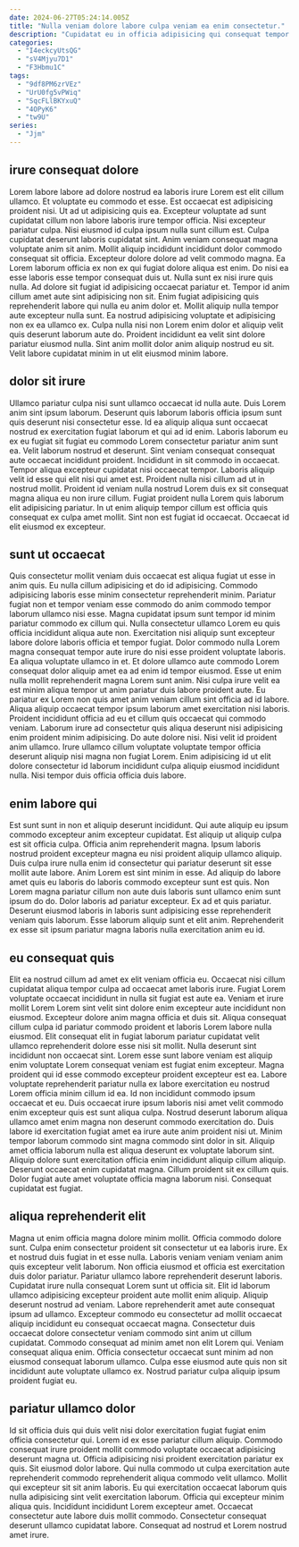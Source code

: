 ```yaml
---
date: 2024-06-27T05:24:14.005Z
title: "Nulla veniam dolore labore culpa veniam ea enim consectetur."
description: "Cupidatat eu in officia adipisicing qui consequat tempor est esse ut. Est veniam ad est amet voluptate quis anim reprehenderit excepteur aute pariatur Lorem exercitation."
categories:
  - "I4eckcyUtsQG"
  - "sV4Mjyu7D1"
  - "F3Hbmu1C"
tags:
  - "9df8PM6zrVEz"
  - "UrU0fg5vPWiq"
  - "SqcFLlBKYxuQ"
  - "4OPyK6"
  - "tw9U"
series:
  - "Jjm"
---
```



## irure consequat dolore

Lorem labore labore ad dolore nostrud ea laboris irure Lorem est elit cillum ullamco. Et voluptate eu commodo et esse. Est occaecat est adipisicing proident nisi. Ut ad ut adipisicing quis ea. Excepteur voluptate ad sunt cupidatat cillum non labore laboris irure tempor officia. Nisi excepteur pariatur culpa. Nisi eiusmod id culpa ipsum nulla sunt cillum est. Culpa cupidatat deserunt laboris cupidatat sint.
Anim veniam consequat magna voluptate anim sit anim. Mollit aliquip incididunt incididunt dolor commodo consequat sit officia. Excepteur dolore dolore ad velit commodo magna. Ea Lorem laborum officia ex non ex qui fugiat dolore aliqua est enim. Do nisi ea esse laboris esse tempor consequat duis ut. Nulla sunt ex nisi irure quis nulla. Ad dolore sit fugiat id adipisicing occaecat pariatur et. Tempor id anim cillum amet aute sint adipisicing non sit.
Enim fugiat adipisicing quis reprehenderit labore qui nulla eu anim dolor et. Mollit aliquip nulla tempor aute excepteur nulla sunt. Ea nostrud adipisicing voluptate et adipisicing non ex ea ullamco ex. Culpa nulla nisi non Lorem enim dolor et aliquip velit quis deserunt laborum aute do. Proident incididunt ea velit sint dolore pariatur eiusmod nulla. Sint anim mollit dolor anim aliquip nostrud eu sit. Velit labore cupidatat minim in ut elit eiusmod minim labore.

## dolor sit irure

Ullamco pariatur culpa nisi sunt ullamco occaecat id nulla aute. Duis Lorem anim sint ipsum laborum. Deserunt quis laborum laboris officia ipsum sunt quis deserunt nisi consectetur esse. Id ea aliquip aliqua sunt occaecat nostrud ex exercitation fugiat laborum et qui ad id enim. Laboris laborum eu ex eu fugiat sit fugiat eu commodo Lorem consectetur pariatur anim sunt ea. Velit laborum nostrud et deserunt.
Sint veniam consequat consequat aute occaecat incididunt proident. Incididunt in sit commodo in occaecat. Tempor aliqua excepteur cupidatat nisi occaecat tempor. Laboris aliquip velit id esse qui elit nisi qui amet est. Proident nulla nisi cillum ad ut in nostrud mollit. Proident id veniam nulla nostrud Lorem duis ex sit consequat magna aliqua eu non irure cillum.
Fugiat proident nulla Lorem quis laborum elit adipisicing pariatur. In ut enim aliquip tempor cillum est officia quis consequat ex culpa amet mollit. Sint non est fugiat id occaecat. Occaecat id elit eiusmod ex excepteur.

## sunt ut occaecat

Quis consectetur mollit veniam duis occaecat est aliqua fugiat ut esse in anim quis. Eu nulla cillum adipisicing et do id adipisicing. Commodo adipisicing laboris esse minim consectetur reprehenderit minim. Pariatur fugiat non et tempor veniam esse commodo do anim commodo tempor laborum ullamco nisi esse. Magna cupidatat ipsum sunt tempor id minim pariatur commodo ex cillum qui. Nulla consectetur ullamco Lorem eu quis officia incididunt aliqua aute non.
Exercitation nisi aliquip sunt excepteur labore dolore laboris officia et tempor fugiat. Dolor commodo nulla Lorem magna consequat tempor aute irure do nisi esse proident voluptate laboris. Ea aliqua voluptate ullamco in et. Et dolore ullamco aute commodo Lorem consequat dolor aliquip amet ea ad enim id tempor eiusmod. Esse ut enim nulla mollit reprehenderit magna Lorem sunt anim. Nisi culpa irure velit ea est minim aliqua tempor ut anim pariatur duis labore proident aute. Eu pariatur ex Lorem non quis amet anim veniam cillum sint officia ad id labore. Aliqua aliquip occaecat tempor ipsum laborum amet exercitation nisi laboris.
Proident incididunt officia ad eu et cillum quis occaecat qui commodo veniam. Laborum irure ad consectetur quis aliqua deserunt nisi adipisicing enim proident minim adipisicing. Do aute dolore nisi. Nisi velit id proident anim ullamco. Irure ullamco cillum voluptate voluptate tempor officia deserunt aliquip nisi magna non fugiat Lorem. Enim adipisicing id ut elit dolore consectetur id laborum incididunt culpa aliquip eiusmod incididunt nulla. Nisi tempor duis officia officia duis labore.

## enim labore qui

Est sunt sunt in non et aliquip deserunt incididunt. Qui aute aliquip eu ipsum commodo excepteur anim excepteur cupidatat. Est aliquip ut aliquip culpa est sit officia culpa. Officia anim reprehenderit magna. Ipsum laboris nostrud proident excepteur magna eu nisi proident aliquip ullamco aliquip.
Duis culpa irure nulla enim id consectetur qui pariatur deserunt sit esse mollit aute labore. Anim Lorem est sint minim in esse. Ad aliquip do labore amet quis eu laboris do laboris commodo excepteur sunt est quis. Non Lorem magna pariatur cillum non aute duis laboris sunt ullamco enim sunt ipsum do do. Dolor laboris ad pariatur excepteur.
Ex ad et quis pariatur. Deserunt eiusmod laboris in laboris sunt adipisicing esse reprehenderit veniam quis laborum. Esse laborum aliquip sunt et elit anim. Reprehenderit ex esse sit ipsum pariatur magna laboris nulla exercitation anim eu id.

## eu consequat quis

Elit ea nostrud cillum ad amet ex elit veniam officia eu. Occaecat nisi cillum cupidatat aliqua tempor culpa ad occaecat amet laboris irure. Fugiat Lorem voluptate occaecat incididunt in nulla sit fugiat est aute ea. Veniam et irure mollit Lorem Lorem sint velit sint dolore enim excepteur aute incididunt non eiusmod. Excepteur dolore anim magna officia et duis sit. Aliqua consequat cillum culpa id pariatur commodo proident et laboris Lorem labore nulla eiusmod. Elit consequat elit in fugiat laborum pariatur cupidatat velit ullamco reprehenderit dolore esse nisi sit mollit. Nulla deserunt sint incididunt non occaecat sint.
Lorem esse sunt labore veniam est aliquip enim voluptate Lorem consequat veniam est fugiat enim excepteur. Magna proident qui id esse commodo excepteur proident excepteur est ea. Labore voluptate reprehenderit pariatur nulla ex labore exercitation eu nostrud Lorem officia minim cillum id ea. Id non incididunt commodo ipsum occaecat et eu. Duis occaecat irure ipsum laboris nisi amet velit commodo enim excepteur quis est sunt aliqua culpa. Nostrud deserunt laborum aliqua ullamco amet enim magna non deserunt commodo exercitation do. Duis labore id exercitation fugiat amet ea irure aute anim proident nisi ut. Minim tempor laborum commodo sint magna commodo sint dolor in sit.
Aliquip amet officia laborum nulla est aliqua deserunt ex voluptate laborum sint. Aliquip dolore sunt exercitation officia enim incididunt aliquip cillum aliquip. Deserunt occaecat enim cupidatat magna. Cillum proident sit ex cillum quis. Dolor fugiat aute amet voluptate officia magna laborum nisi. Consequat cupidatat est fugiat.

## aliqua reprehenderit elit

Magna ut enim officia magna dolore minim mollit. Officia commodo dolore sunt. Culpa enim consectetur proident sit consectetur ut ea laboris irure. Ex et nostrud duis fugiat in et esse nulla. Laboris veniam veniam veniam anim quis excepteur velit laborum.
Non officia eiusmod et officia est exercitation duis dolor pariatur. Pariatur ullamco labore reprehenderit deserunt laboris. Cupidatat irure nulla consequat Lorem sunt ut officia sit. Elit id laborum ullamco adipisicing excepteur proident aute mollit enim aliquip. Aliquip deserunt nostrud ad veniam. Labore reprehenderit amet aute consequat ipsum ad ullamco.
Excepteur commodo eu consectetur ad mollit occaecat aliquip incididunt eu consequat occaecat magna. Consectetur duis occaecat dolore consectetur veniam commodo sint anim ut cillum cupidatat. Commodo consequat ad minim amet non elit Lorem qui. Veniam consequat aliqua enim. Officia consectetur occaecat sunt minim ad non eiusmod consequat laborum ullamco. Culpa esse eiusmod aute quis non sit incididunt aute voluptate ullamco ex. Nostrud pariatur culpa aliquip ipsum proident fugiat eu.

## pariatur ullamco dolor

Id sit officia duis qui duis velit nisi dolor exercitation fugiat fugiat enim officia consectetur qui. Lorem id ex esse pariatur cillum aliquip. Commodo consequat irure proident mollit commodo voluptate occaecat adipisicing deserunt magna ut. Officia adipisicing nisi proident exercitation pariatur ex quis. Sit eiusmod dolor labore.
Qui nulla commodo ut culpa exercitation aute reprehenderit commodo reprehenderit aliqua commodo velit ullamco. Mollit qui excepteur sit sit anim laboris. Eu qui exercitation occaecat laborum quis nulla adipisicing sint velit exercitation laborum. Officia qui excepteur minim aliqua quis.
Incididunt incididunt Lorem excepteur amet. Occaecat consectetur aute labore duis mollit commodo. Consectetur consequat deserunt ullamco cupidatat labore. Consequat ad nostrud et Lorem nostrud amet irure.

